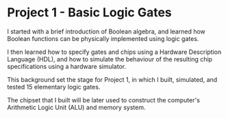# Project 1 - Basic Logic Gates

I started with a brief introduction of Boolean algebra, and learned how Boolean functions can be physically implemented using logic gates. 

I then learned how to specify gates and chips using a Hardware Description Language (HDL), and how to simulate the behaviour of the resulting chip specifications using a hardware simulator. 

This background set the stage for Project 1, in which I built, simulated, and tested 15 elementary logic gates. 

The chipset that I built will be later used to construct the computer's Arithmetic Logic Unit (ALU) and memory system.
